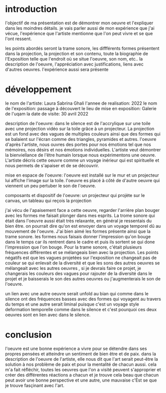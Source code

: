 # introduction
l'objectif de ma présentation est de démontrer mon oeuvre et l'expliquer dans les moindres détails. je vais parler aussi de mon expérience que j'ai vécue, l'expérience que l'artiste mentionne que l'on peut vivre et se que l'ont ressent.


les points abordés seront la trame sonore, les diffférents formes présentent dans la projection, la projection et son contenu, toute la biographie de l'Exposition telle que l'endroit où se situe l'oeuvre, son nom, etc.. la description de l'oeuvre, l'appréciation avec justifications, liens avec d'autres oeuvres. l'expérience aussi sera présente




# développement
le nom de l'artiste:  Laura Sabrina Ghali
l'annee de realisation: 2022
le nom de l'exposition: passage à découvert
le lieu de mise en exposition: Galerie de l'uqam
la date de visite: 30 avril 2022

description de l'oeuvre:
dans le silence est de l'accrylique sur une toile avec une projection vidéo sur la toile grâce à un projecteur. La projection est un fond avec des vagues de multiples couleurs ainsi que des formes qui se balaient sur l'écran comme des triangles, pyramides et autres. l'oeuvre d'après l'artiste, nous ouvres des portes pour nos émotions tel que nos mémoires, nos désirs et nos émotions individuelles. L'artiste veut démontrer la bienviellance de l'être humain lorsque nous expérimentons une oeuvre. L'artiste décris cette oeuvre comme un voyage inérieur qui est spirituelle et nous permets de s'apaiser et de se découvrir.

mise en espace de l'oeuvre:
l'oeuvre est installé sur le mur et un projecteur lui affiche l'image sur la toile. l'oeuvre es placé à côté de d'autre oeuvre qui viennent un peu pertuber le son de l'oeuvre.

composants et dispositif de l'oeuvre:
un projecteur qui projète sur le canvas, un tableau qui reçois la projection

j'ai vécu de l'apaisement face a cette oeuvre, regarder l'arrière plan bouger avec les formes me faisait plonger dans mes esprits. La trome sonore qui était dans l'oeuvre aussi était très relaxante, en général je ressentais du bien être. on pourrait dire qu'on est envoyer dans un voyage temporel dû au mouvement de l'oeuvre. J'ai bien aimé les formes présente ainsi que la trame sonore. les formes nous faisais donner l'impression qu'on bouge dans le temps car ils rentrent dans le cadre et puis ils sortent se qui done l'impression que l'on bouge. Pour la trame sonore, c'était plusieurs fréquences différentes et se mélangeais bien avec la projection. Les points négatifs est que les vagues projetées sur l'exposition ne changeait pas de couleur se qui enlevait de la diversité et que les sons des autres oeuvres se mélangeait avec les autres oeuvres , si je devrais faire ce projet, je changerais les couleurs des vagues pour rajouter de la diversité dans le projet et je baisserais le son des autres oeuvres ou j'augmenterais le son de l'oeuvre.

un lien avec une autre oeuvre serait unfold au bian qui comme dans le silence ont des fréquences basses avec des formes qui voyagent au travers du temps et une autre serait liminal puisque c'est un voyage style deformation temporelle comme dans le silence et c'est pourquoi ces deux oeuvres sont en lien avec dans le silence.


# conclusion
l'oeuvre est une bonne expérience a vivre pour se détendre dans ses propres pensées et atteindre un sentiment de bien être et de paix.
dans la description de l'oeuvre de l'artiste, elle nous dit que l'art serait peut-être la solution à nos problème de paix et pour la mentalité de chacun aussi. cela m'a fait réfléchir, toutes les oeuvres que l'on a visité peuvent s'approprier et créer des différentes réactions a chacun et je trouve cela beau que chacun peut avoir une bonne perspective et une autre, une mauvaise c'Est se que je trouve fasçinant avec l'art.







